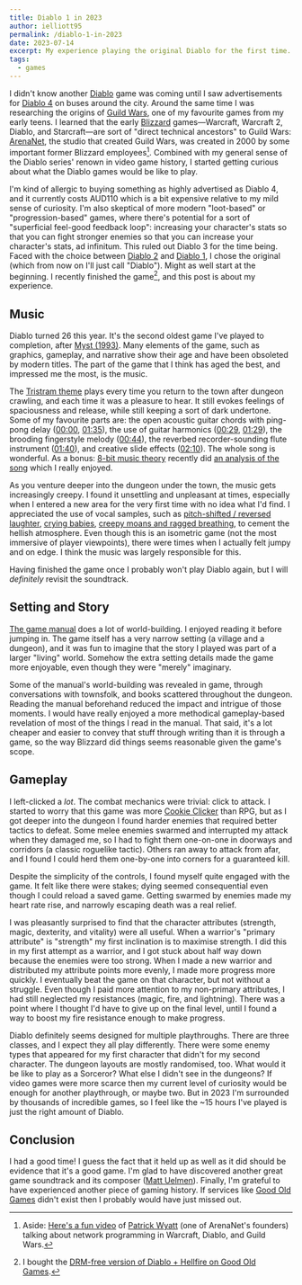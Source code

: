 ```yaml
---
title: Diablo 1 in 2023
author: ielliott95
permalink: /diablo-1-in-2023
date: 2023-07-14
excerpt: My experience playing the original Diablo for the first time.
tags:
  - games
---
```


<div id="toc"><!-- generated --></div>

I didn't know another [Diablo](https://en.wikipedia.org/wiki/Diablo_(series)) game was coming until I saw advertisements for [Diablo 4](https://en.wikipedia.org/wiki/Diablo_IV) on buses around the city.
Around the same time I was researching the origins of [Guild Wars](https://en.wikipedia.org/wiki/Guild_Wars), one of my favourite games from my early teens.
I learned that the early [Blizzard](https://en.wikipedia.org/wiki/Blizzard_Entertainment) games&mdash;Warcraft, Warcraft 2, Diablo, and Starcraft&mdash;are sort of "direct technical ancestors" to Guild Wars:
[ArenaNet](https://en.wikipedia.org/wiki/ArenaNet), the studio that created Guild Wars, was created in 2000 by some important former Blizzard employees[^handmade].
Combined with my general sense of the Diablo series' renown in video game history, I started getting curious about what the Diablo games would be like to play.

I'm kind of allergic to buying something as highly advertised as Diablo 4, and it currently costs AUD110 which is a bit expensive relative to my mild sense of curiosity.
I'm also skeptical of more modern "loot-based" or "progression-based" games, where there's potential for a sort of "superficial feel-good feedback loop": increasing your character's stats so that you can fight stronger enemies so that you can increase your character's stats, ad infinitum.
This ruled out Diablo 3 for the time being.
Faced with the choice between [Diablo 2](https://en.wikipedia.org/wiki/Diablo_II) and [Diablo 1](https://en.wikipedia.org/wiki/Diablo_(video_game)), I chose the original (which from now on I'll just call "Diablo").
Might as well start at the beginning.
I recently finished the game[^buy], and this post is about my experience.

## Music

Diablo turned 26 this year.
It's the second oldest game I've played to completion, after [Myst (1993)](https://en.wikipedia.org/wiki/Myst).
Many elements of the game, such as graphics, gameplay, and narrative show their age and have been obsoleted by modern titles.
The part of the game that I think has aged the best, and impressed me the most, is the music.

The [Tristram theme](https://www.youtube.com/watch?v=AnMR6SOBa9k) plays every time you return to the town after dungeon crawling,
and each time it was a pleasure to hear.
It still evokes feelings of spaciousness and release, while still keeping a sort of dark undertone.
Some of my favourite parts are:
the open acoustic guitar chords with ping-pong delay ([00:00](https://youtu.be/AnMR6SOBa9k?t=0), [01:35](https://youtu.be/AnMR6SOBa9k?t=95)),
the use of guitar harmonics ([00:29](https://youtu.be/AnMR6SOBa9k?t=29), [01:29](https://youtu.be/AnMR6SOBa9k?t=89)),
the brooding fingerstyle melody ([00:44](https://youtu.be/AnMR6SOBa9k?t=44)),
the reverbed recorder-sounding flute instrument ([01:40](https://youtu.be/AnMR6SOBa9k?t=100)),
and creative slide effects ([02:10](https://youtu.be/AnMR6SOBa9k?t=130)).
The whole song is wonderful.
As a bonus: [8-bit music theory](https://www.youtube.com/@8bitMusicTheory) recently did [an analysis of the song](https://www.youtube.com/watch?v=2F_zsDWJyrM) which I really enjoyed.

As you venture deeper into the dungeon under the town, the music gets increasingly creepy.
I found it unsettling and unpleasant at times, especially when I entered a new area for the very first time with no idea what I'd find.
I appreciated the use of vocal samples, such as
[pitch-shifted / reversed laughter](https://youtu.be/gXUcwprvldc?t=822),
[crying babies](https://youtu.be/gXUcwprvldc?t=878),
[creepy moans and ragged breathing](https://youtu.be/gXUcwprvldc?t=1170),
to cement the hellish atmosphere.
Even though this is an isometric game (not the most immersive of player viewpoints), there were times when I actually felt jumpy and on edge.
I think the music was largely responsible for this.

Having finished the game once I probably won't play Diablo again, but I will *definitely* revisit the soundtrack.

## Setting and Story

[The game manual](https://web.archive.org/web/20081203054022/http://ftp.blizzard.com/pub/misc/Diablo.PDF) does a lot of world-building.
I enjoyed reading it before jumping in.
The game itself has a very narrow setting (a village and a dungeon), and it was fun to imagine that the story I played was part of a larger "living" world.
Somehow the extra setting details made the game more enjoyable, even though they were "merely" imaginary.

Some of the manual's world-building was revealed in game, through conversations with townsfolk, and books scattered throughout the dungeon.
Reading the manual beforehand reduced the impact and intrigue of those moments.
I would have really enjoyed a more methodical gameplay-based revelation of most of the things I read in the manual.
That said, it's a lot cheaper and easier to convey that stuff through writing than it is through a game, so the way Blizzard did things seems reasonable given the game's scope.

## Gameplay

I left-clicked a *lot*.
The combat mechanics were trivial: click to attack.
I started to worry that this game was more [Cookie Clicker](https://en.wikipedia.org/wiki/Cookie_Clicker) than RPG,
but as I got deeper into the dungeon I found harder enemies that required better tactics to defeat.
Some melee enemies swarmed and interrupted my attack when they damaged me, so I had to fight them one-on-one in doorways and corridors (a classic roguelike tactic).
Others ran away to attack from afar, and I found I could herd them one-by-one into corners for a guaranteed kill.

Despite the simplicity of the controls, I found myself quite engaged with the game.
It felt like there were stakes; dying seemed consequential even though I could reload a saved game.
Getting swarmed by enemies made my heart rate rise, and narrowly escaping death was a real relief.

I was pleasantly surprised to find that the character attributes (strength, magic, dexterity, and vitality) were all useful.
When a warrior's "primary attribute" is "strength" my first inclination is to maximise strength.
I did this in my first attempt as a warrior, and I got stuck about half way down because the enemies were too strong.
When I made a new warrior and distributed my attribute points more evenly, I made more progress more quickly.
I eventually beat the game on that character, but not without a struggle.
Even though I paid more attention to my non-primary attributes, I had still neglected my resistances (magic, fire, and lightning).
There was a point where I thought I'd have to give up on the final level, until I found a way to boost my fire resistance enough to make progress.

Diablo definitely seems designed for multiple playthroughs.
There are three classes, and I expect they all play differently.
There were some enemy types that appeared for my first character that didn't for my second character.
The dungeon layouts are mostly randomised, too.
What would it be like to play as a Sorceror?
What else I didn't see in the dungeons?
If video games were more scarce then my current level of curiosity would be enough for another playthrough, or maybe two.
But in 2023 I'm surrounded by thousands of incredible games, so I feel like the ~15 hours I've played is just the right amount of Diablo.

## Conclusion

I had a good time!
I guess the fact that it held up as well as it did should be evidence that it's a good game.
I'm glad to have discovered another great game soundtrack and its composer ([Matt Uelmen](https://en.wikipedia.org/wiki/Matt_Uelmen)).
Finally, I'm grateful to have experienced another piece of gaming history.
If services like [Good Old Games](https://www.gog.com) didn't exist then I probably would have just missed out.

[^handmade]: Aside: [Here's a fun video](https://youtu.be/1faaOrtHJ-A?t=143) of [Patrick Wyatt](https://www.codeofhonor.com/) (one of ArenaNet's founders) talking about network programming in Warcraft, Diablo, and Guild Wars.
[^buy]: I bought the [DRM-free version of Diablo + Hellfire on Good Old Games](https://www.gog.com/en/game/diablo).
